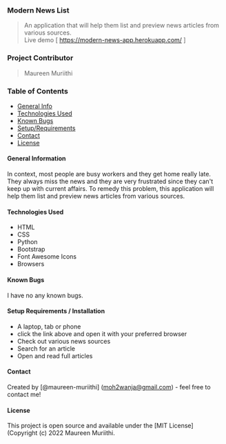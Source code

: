 ### Modern News List

> An application that will help them list and preview news articles from various sources.  
> Live demo [ https://modern-news-app.herokuapp.com/ ]

### Project Contributor

> Maureen Muriithi

### Table of Contents

- [General Info](#general-information)
- [Technologies Used](#technologies-used)
- [Known Bugs](#known-bugs)
- [Setup/Requirements](#setup/requirements)
- [Contact](#contact)
- [License](#license)

#### General Information
In context, most people are busy workers and they get home really late. They always miss the news and they are very frustrated since they can't keep up with current affairs. To remedy this problem, this application will help them list and preview news articles from various sources.   

#### Technologies Used

- HTML
- CSS
- Python
- Bootstrap
- Font Awesome Icons
- Browsers

#### Known Bugs

I have no any known bugs.

#### Setup Requirements / Installation
- A laptop, tab or phone
- click the link above and open it with your preferred browser
- Check out various news sources
- Search for an article
- Open and read full articles

#### Contact

Created by [@maureen-muriithi] (moh2wanja@gmail.com) - feel free to contact me!

#### License

This project is open source and available under the [MIT License] (Copyright (c) 2022 Maureen Muriithi.
